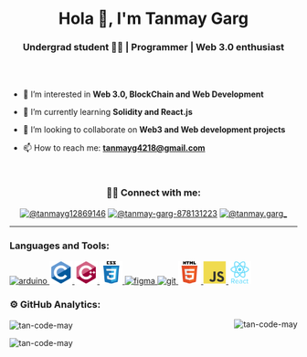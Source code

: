 <h1 align="center">Hola 👋, I'm Tanmay Garg</h1>
<h3 align="center">Undergrad student 🧑‍🎓 | Programmer | Web 3.0 enthusiast</h3><br><br>

- 🔭 I’m interested in **Web 3.0, BlockChain and Web Development**

- 🌱 I’m currently learning **Solidity and React.js**

- 👯 I’m looking to collaborate on **Web3 and Web development projects**

- 📫 How to reach me: **tanmayg4218@gmail.com**
<br>
<h3 align="center">🤝🏻 Connect with me:</h3>
<p align="center">
<a href="https://twitter.com/@tanmayg12869146" target="blank"><img align="center" src="https://raw.githubusercontent.com/rahuldkjain/github-profile-readme-generator/master/src/images/icons/Social/twitter.svg" alt="@tanmayg12869146" height="30" width="40" /></a>
<a href="https://linkedin.com/in/@tanmay-garg-878131223" target="blank"><img align="center" src="https://raw.githubusercontent.com/rahuldkjain/github-profile-readme-generator/master/src/images/icons/Social/linked-in-alt.svg" alt="@tanmay-garg-878131223" height="30" width="40" /></a>
<a href="[https://linkedin.com/in/@tanmay-garg-878131223](https://www.instagram.com/tanmay.garg_/?hl=en)" target="blank"><img align="center" src="https://raw.githubusercontent.com/rahuldkjain/github-profile-readme-generator/master/src/images/icons/Social/instagram.svg" alt="@tanmay.garg_" height="30" width="40" /></a>
</p><hr>
<h3 align="left">Languages and Tools:</h3>
<p align="left"> <a href="https://www.arduino.cc/" target="_blank" rel="noreferrer"> <img src="https://cdn.worldvectorlogo.com/logos/arduino-1.svg" alt="arduino" width="40" height="40"/> </a> <a href="https://www.cprogramming.com/" target="_blank" rel="noreferrer"> <img src="https://raw.githubusercontent.com/devicons/devicon/master/icons/c/c-original.svg" alt="c" width="40" height="40"/> </a> <a href="https://www.w3schools.com/cpp/" target="_blank" rel="noreferrer"> <img src="https://raw.githubusercontent.com/devicons/devicon/master/icons/cplusplus/cplusplus-original.svg" alt="cplusplus" width="40" height="40"/> </a> <a href="https://www.w3schools.com/css/" target="_blank" rel="noreferrer"> <img src="https://raw.githubusercontent.com/devicons/devicon/master/icons/css3/css3-original-wordmark.svg" alt="css3" width="40" height="40"/> </a> <a href="https://www.figma.com/" target="_blank" rel="noreferrer"> <img src="https://www.vectorlogo.zone/logos/figma/figma-icon.svg" alt="figma" width="40" height="40"/> </a> <a href="https://git-scm.com/" target="_blank" rel="noreferrer"> <img src="https://www.vectorlogo.zone/logos/git-scm/git-scm-icon.svg" alt="git" width="40" height="40"/> </a> <a href="https://www.w3.org/html/" target="_blank" rel="noreferrer"> <img src="https://raw.githubusercontent.com/devicons/devicon/master/icons/html5/html5-original-wordmark.svg" alt="html5" width="40" height="40"/> </a> <a href="https://developer.mozilla.org/en-US/docs/Web/JavaScript" target="_blank" rel="noreferrer"> <img src="https://raw.githubusercontent.com/devicons/devicon/master/icons/javascript/javascript-original.svg" alt="javascript" width="40" height="40"/> </a> <a href="https://reactjs.org/" target="_blank" rel="noreferrer"> <img src="https://raw.githubusercontent.com/devicons/devicon/master/icons/react/react-original-wordmark.svg" alt="react" width="40" height="40"/> </a> </p>

<h3 align="left">⚙️ GitHub Analytics:</h3>
<p><img align="right" height="45%" src="https://github-readme-streak-stats.herokuapp.com/?user=tan-code-may&" alt="tan-code-may" /></p>
<p><img align="center" height="45%" src="https://github-readme-stats.vercel.app/api?username=tan-code-may&show_icons=true&locale=en" alt="tan-code-may" /></p>

<p><img align="left" height="160rem" src="https://github-readme-stats.vercel.app/api/top-langs?username=tan-code-may&show_icons=true&locale=en&layout=compact" alt="tan-code-may" /></p>
